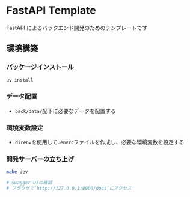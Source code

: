# FastAPI Template

FastAPI によるバックエンド開発のためのテンプレートです

## 環境構築

### パッケージインストール

```bash
uv install
```

### データ配置

- `back/data/`配下に必要なデータを配置する

### 環境変数設定

- `direnv`を使用して`.envrc`ファイルを作成し、必要な環境変数を設定する

### 開発サーバーの立ち上げ

```bash
make dev
```

```bash
# Swagger UIの確認
# ブラウザで`http://127.0.0.1:8000/docs`にアクセス
```
